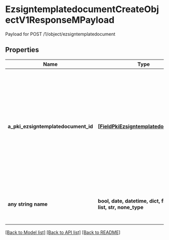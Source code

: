 # EzsigntemplatedocumentCreateObjectV1ResponseMPayload

Payload for POST /1/object/ezsigntemplatedocument

## Properties
Name | Type | Description | Notes
------------ | ------------- | ------------- | -------------
**a_pki_ezsigntemplatedocument_id** | [**[FieldPkiEzsigntemplatedocumentID]**](FieldPkiEzsigntemplatedocumentID.md) | An array of unique IDs representing the object that were requested to be created.  They are returned in the same order as the array containing the objects to be created that was sent in the request. | 
**any string name** | **bool, date, datetime, dict, float, int, list, str, none_type** | any string name can be used but the value must be the correct type | [optional]

[[Back to Model list]](../README.md#documentation-for-models) [[Back to API list]](../README.md#documentation-for-api-endpoints) [[Back to README]](../README.md)


